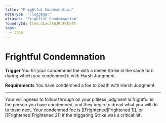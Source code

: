 ```yaml
---
title: "Frightful Condemnation"
noteType: ":luggage:"
aliases: "Frightful Condemnation"
foundryId: Item.dLwclEWJRbFrDkTS
tags:
  - Item
---
```


# Frightful Condemnation

**Trigger** You hit your condemned foe with a melee Strike in the same turn during which you condemned it with Harsh Judgment.

**Requirements** You have condemned a foe to death with Harsh Judgment.

* * *

Your willingness to follow through on your pitiless judgment is frightful to the person you have condemned, and they begin to dread what you will do to them next. Your condemned foe is [[Frightened|Frightened 1]], or [[Frightened|Frightened 2]] if the triggering Strike was a critical hit.
